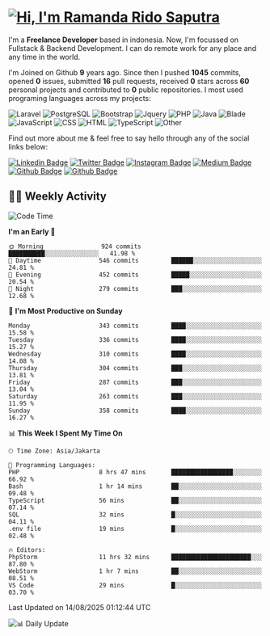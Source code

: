 # [![Hi, I'm Ramanda Rido Saputra](https://readme-typing-svg.herokuapp.com?size=24&vCenter=true&lines=%F0%9F%91%8B+Hi%2C+I'm+Ramanda+Rido+Saputra+;%F0%9F%92%BB+Fullstack+Web+Developer+)](https://git.io/typing-svg)

I'm a **Freelance Developer** based in indonesia. Now, I'm focussed on Fullstack & Backend Development. I can do remote work for any place and any time in the world.

I'm Joined on Github **9** years ago. Since then I pushed **1045** commits, opened **0** issues, submitted **16** pull requests, received **0** stars across **60** personal projects and contributed to **0** public repositories.
I most used programing languages across my projects:

![Laravel](https://img.shields.io/badge/Laravel-FF2D20?flat&logo=laravel&logoColor=white)
![PostgreSQL](https://img.shields.io/badge/PostgreSQL-316192?flat&logo=postgresql&logoColor=white)
![Bootstrap](https://img.shields.io/badge/Bootstrap-563D7C?flat&logo=bootstrap&logoColor=white)
![Jquery](https://img.shields.io/badge/jQuery-0769AD?flat&logo=jquery&logoColor=white)
![PHP](https://img.shields.io/badge/-PHP-%234F5D95?style=flat&logo=PHP&logoColor=white)
![Java](https://img.shields.io/badge/-Java-%23b07219?style=flat&logo=Java&logoColor=white)
![Blade](https://img.shields.io/badge/-Blade-%23f7523f?style=flat&logo=Blade&logoColor=white)
![JavaScript](https://img.shields.io/badge/-JavaScript-%23f1e05a?style=flat&logo=JavaScript&logoColor=white)
![CSS](https://img.shields.io/badge/-CSS-%23663399?style=flat&logo=CSS&logoColor=white)
![HTML](https://img.shields.io/badge/-HTML-%23e34c26?style=flat&logo=HTML&logoColor=white)
![TypeScript](https://img.shields.io/badge/-TypeScript-%233178c6?style=flat&logo=TypeScript&logoColor=white)
![Other](https://img.shields.io/badge/-Other-%23ededed?style=flat&logo=Other&logoColor=white)

Find out more about me & feel free to say hello through any of the social links below:

[![Linkedin Badge](https://img.shields.io/badge/-ramandaaridogh-blue?style=flat&logo=Linkedin&logoColor=white&link=https://www.linkedin.com/in/ramanda-rido-saputra/)](https://www.linkedin.com/in/ramanda-rido-saputra/)
[![Twitter Badge](https://img.shields.io/badge/-ramandaaridogh-%231DA1F2.svg?style=flat&logo=twitter&logoColor=white&link=https://www.twitter.com/ramandaaridogh)](https://www.twitter.com/ramandaaridogh/)
[![Instagram Badge](https://img.shields.io/badge/-ramandaaridogh-purple?style=flat&logo=instagram&logoColor=white&link=https://instagram.com/ramandaaridogh_/)](https://instagram.com/ramandaaridogh_)
[![Medium Badge](https://img.shields.io/badge/-@ramandaaridogh-%2312100E.svg?style=flat&logo=Medium&logoColor=white&link=https://medium.com/@ramandaaridogh/)](https://medium.com/@ramandaaridogh)
[![Github Badge](https://img.shields.io/badge/-@ramandaaridogh-100000.svg?style=flat&logo=github&logoColor=white&link=https://github.com/ramandaaridogh)](https://github.com/ramandaaridogh)
[![Github Badge](https://img.shields.io/badge/-@mxcode-100000.svg?style=flat&logo=github&logoColor=white&link=https://github.com/ramanda-mxcode)](https://github.com/ramanda-mxcode)

## 👨‍💻 Weekly Activity
<!--START_SECTION:waka-->
![Code Time](http://img.shields.io/badge/Code%20Time-1%2C461%20hrs%209%20mins-blue)

**I'm an Early 🐤** 

```text
🌞 Morning                924 commits         ██████████░░░░░░░░░░░░░░░   41.98 % 
🌆 Daytime                546 commits         ██████░░░░░░░░░░░░░░░░░░░   24.81 % 
🌃 Evening                452 commits         █████░░░░░░░░░░░░░░░░░░░░   20.54 % 
🌙 Night                  279 commits         ███░░░░░░░░░░░░░░░░░░░░░░   12.68 % 
```
📅 **I'm Most Productive on Sunday** 

```text
Monday                   343 commits         ████░░░░░░░░░░░░░░░░░░░░░   15.58 % 
Tuesday                  336 commits         ████░░░░░░░░░░░░░░░░░░░░░   15.27 % 
Wednesday                310 commits         ████░░░░░░░░░░░░░░░░░░░░░   14.08 % 
Thursday                 304 commits         ███░░░░░░░░░░░░░░░░░░░░░░   13.81 % 
Friday                   287 commits         ███░░░░░░░░░░░░░░░░░░░░░░   13.04 % 
Saturday                 263 commits         ███░░░░░░░░░░░░░░░░░░░░░░   11.95 % 
Sunday                   358 commits         ████░░░░░░░░░░░░░░░░░░░░░   16.27 % 
```


📊 **This Week I Spent My Time On** 

```text
🕑︎ Time Zone: Asia/Jakarta

💬 Programming Languages: 
PHP                      8 hrs 47 mins       █████████████████░░░░░░░░   66.92 % 
Bash                     1 hr 14 mins        ██░░░░░░░░░░░░░░░░░░░░░░░   09.48 % 
TypeScript               56 mins             ██░░░░░░░░░░░░░░░░░░░░░░░   07.14 % 
SQL                      32 mins             █░░░░░░░░░░░░░░░░░░░░░░░░   04.11 % 
.env file                19 mins             █░░░░░░░░░░░░░░░░░░░░░░░░   02.48 % 

🔥 Editors: 
PhpStorm                 11 hrs 32 mins      ██████████████████████░░░   87.80 % 
WebStorm                 1 hr 7 mins         ██░░░░░░░░░░░░░░░░░░░░░░░   08.51 % 
VS Code                  29 mins             █░░░░░░░░░░░░░░░░░░░░░░░░   03.70 % 
```


 Last Updated on 14/08/2025 01:12:44 UTC
<!--END_SECTION:waka-->

![📊 Daily Update](https://github.com/ramandaaridogh/ramandaaridogh/actions/workflows/update-activity.yml/badge.svg)
